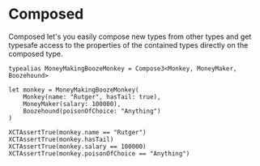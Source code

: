# Composed

Composed let's you easily compose new types from other types and get typesafe access to the properties of the contained types directly on the composed type.

```
typealias MoneyMakingBoozeMonkey = Compose3<Monkey, MoneyMaker, Boozehound>

let monkey = MoneyMakingBoozeMonkey(
    Monkey(name: "Rutger", hasTail: true),
    MoneyMaker(salary: 100000),
    Boozehound(poisonOfChoice: "Anything")
)
        
XCTAssertTrue(monkey.name == "Rutger")
XCTAssertTrue(monkey.hasTail)
XCTAssertTrue(monkey.salary == 100000)
XCTAssertTrue(monkey.poisonOfChoice == "Anything")        
```

